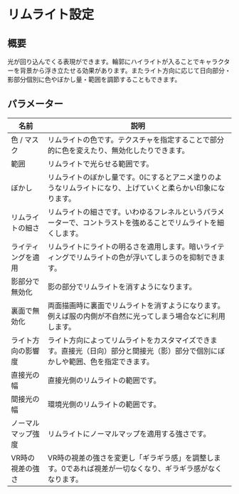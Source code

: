 # リムライト設定

## 概要
光が回り込んでくる表現ができます。輪郭にハイライトが入ることでキャラクターを背景から浮き立たせる効果があります。またライト方向に応じて日向部分・影部分個別に色やぼかし量・範囲を調節することもできます。

## パラメーター

|名前|説明|
|-|-|
|色 / マスク|リムライトの色です。テクスチャを指定することで部分的に色を変えたり、無効化したりできます。|
|範囲|リムライトで光らせる範囲です。|
|ぼかし|リムライトのぼかし量です。0にするとアニメ塗りのようなリムライトになり、上げていくと柔らかい印象になります。|
|リムライトの細さ|リムライトの細さです。いわゆるフレネルというパラメーターで、コントラストを強めることでリムライトを細くします。|
|ライティングを適用|リムライトにライトの明るさを適用します。暗いライティングでリムライトの色が浮いてしまうのを抑制できます。|
|影部分で無効化|影の部分でリムライトを消すようになります。|
|裏面で無効化|両面描画時に裏面でリムライトを消すようになります。例えば服の内側が不自然に光ってしまう場合などに利用します。|
|ライト方向の影響度|ライト方向によってリムライトをカスタマイズできます。直接光（日向）部分と間接光（影）部分で個別にぼかしや範囲、色を指定できます。|
|直接光の幅|直接光側のリムライトの範囲です。|
|間接光の幅|環境光側のリムライトの範囲です。|
|ノーマルマップ強度|リムライトにノーマルマップを適用する強さです。|
|VR時の視差の強さ|VR時の視差の強さを変更し「ギラギラ感」を調整します。0であれば視差が一切なくなり、ギラギラ感がなくなります。|